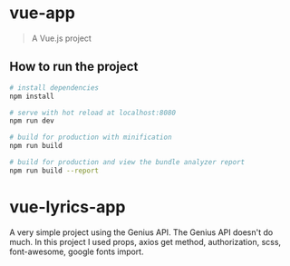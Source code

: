 # vue-app

> A Vue.js project

## How to run the project

``` bash
# install dependencies
npm install

# serve with hot reload at localhost:8080
npm run dev

# build for production with minification
npm run build

# build for production and view the bundle analyzer report
npm run build --report
```

# vue-lyrics-app

A very simple project using the Genius API. The Genius API doesn't do much. In this project I used props, axios get method, authorization, scss, font-awesome, google fonts import.
